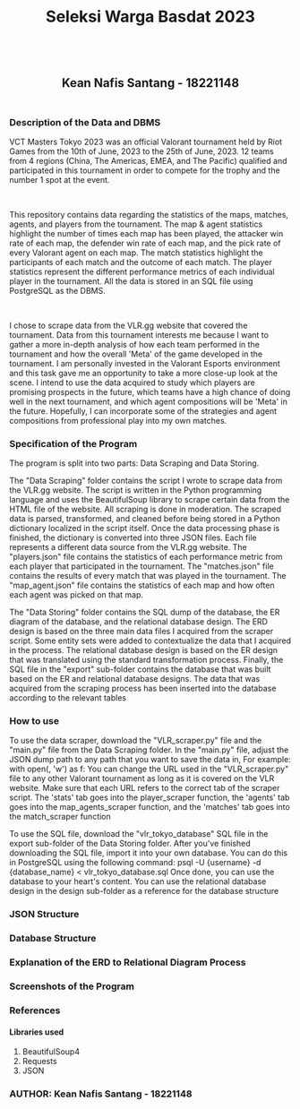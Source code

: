 <h1 align="center">
  <br>
  Seleksi Warga Basdat 2023
  <br>
  <br>
</h1>

<h2 align="center">
  <br>
  Kean Nafis Santang - 18221148
  <br>
  <br>
</h2>



### Description of the Data and DBMS
<p>
  VCT Masters Tokyo 2023 was an official Valorant tournament held by Riot Games from the 10th of June, 2023 to the 25th of June, 2023. 12 teams from 4 regions (China, The Americas, EMEA, and The Pacific) qualified and participated in this tournament in order to compete for the trophy and the number 1 spot at the event. 
</p>
<br>

<p>
  This repository contains data regarding the statistics of the maps, matches, agents, and players from the tournament. The map & agent statistics highlight the number of times each map has been played, the attacker win rate of each map, the defender win rate of each map, and the pick rate of every Valorant agent on each map. The match statistics highlight the participants of each match and the outcome of each match. The player statistics represent the different performance metrics of each individual player in the tournament. All the data is stored in an SQL file using PostgreSQL as the DBMS.
</p>
<br>

<p>
  I chose to scrape data from the VLR.gg website that covered the tournament. Data from this tournament interests me because I want to gather a more in-depth analysis of how each team performed in the tournament and how the overall 'Meta' of the game developed in the tournament. I am personally invested in the Valorant Esports environment and this task gave me an opportunity to take a more close-up look at the scene. I intend to use the data acquired to study which players are promising prospects in the future, which teams have a high chance of doing well in the next tournament, and which agent compositions will be 'Meta' in the future. Hopefully, I can incorporate some of the strategies and agent compositions from professional play into my own matches.
</p>

### Specification of the Program
<p>
  The program is split into two parts: Data Scraping and Data Storing. 
  
  The "Data Scraping" folder contains the script I wrote to scrape data from the VLR.gg website. The script is written in the Python programming language and uses the BeautifulSoup library to scrape certain data from the HTML file of the website. All scraping is done in moderation. The scraped data is parsed, transformed, and cleaned before being stored in a Python dictionary localized in the script itself. Once the data processing phase is finished, the dictionary is converted into three JSON files. Each file represents a different data source from the VLR.gg website. The "players.json" file contains the statistics of each performance metric from each player that participated in the tournament. The "matches.json" file contains the results of every match that was played in the tournament. The "map_agent.json" file contains the statistics of each map and how often each agent was picked on that map.

  The "Data Storing" folder contains the SQL dump of the database, the ER diagram of the database, and the relational database design. The ERD design is based on the three main data files I acquired from the scraper script. Some entity sets were added to contextualize the data that I acquired in the process. The relational database design is based on the ER design that was translated using the standard transformation process. Finally, the SQL file in the "export" sub-folder contains the database that was built based on the ER and relational database designs. The data that was acquired from the scraping process has been inserted into the database according to the relevant tables
</p>

### How to use
<p>
  To use the data scraper, download the "VLR_scraper.py" file and the "main.py" file from the Data Scraping folder. In the "main.py" file, adjust the JSON dump path to any path that you want to save the data in, For example:
  with open(<YOUR PATH HERE>, 'w') as f:
    You can change the URL used in the "VLR_scraper.py" file to any other Valorant tournament as long as it is covered on the VLR website. Make sure that each URL refers to the correct tab of the scraper script. The 'stats' tab goes into the player_scraper function, the 'agents' tab goes into the map_agents_scraper function, and the 'matches' tab goes into the match_scraper function

  To use the SQL file, download the "vlr_tokyo_database" SQL file in the export sub-folder of the Data Storing folder. After you've finished downloading the SQL file, import it into your own database. You can do this in PostgreSQL using the following command:
  psql -U {username} -d {database_name} < vlr_tokyo_database.sql
Once done, you can use the database to your heart's content. You can use the relational database design in the design sub-folder as a reference for the database structure
</p>

### JSON Structure

### Database Structure

### Explanation of the ERD to Relational Diagram Process

### Screenshots of the Program

### References
#### Libraries used
1. BeautifulSoup4
2. Requests
3. JSON

### AUTHOR: Kean Nafis Santang - 18221148

